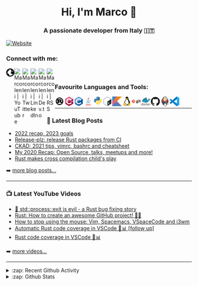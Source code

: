 <h1 align="center">Hi, I'm Marco 👋</h1>
<h3 align="center">A passionate developer from Italy 🇮🇹</h3>

[![Website](https://img.shields.io/website?label=marcoieni.com&style=for-the-badge&url=https%3A%2F%2Fmarcoieni.com)](https://marcoieni.com)

<!--
**MarcoIeni/MarcoIeni** is a ✨ _special_ ✨ repository because its `README.md` (this file) appears on your GitHub profile.

Here are some ideas to get you started:

- 🔭 I’m currently working on ...
- 🌱 I’m currently learning ...
- 👯 I’m looking to collaborate on ...
- 🤔 I’m looking for help with ...
- 💬 Ask me about ...
- 📫 How to reach me: ...
- 😄 Pronouns: ...
- ⚡ Fun fact: ...
-->

### Connect with me:

[<img align="left" alt="marcoieni.com" width="22px" src="https://raw.githubusercontent.com/iconic/open-iconic/master/svg/globe.svg" />][website]
[<img align="left" alt="MarcoIeni | YouTube" width="22px" src="https://cdn.jsdelivr.net/npm/simple-icons@v3/icons/youtube.svg" />][youtube]
[<img align="left" alt="MarcoIeni | Twitter" width="22px" src="https://cdn.jsdelivr.net/npm/simple-icons@v3/icons/twitter.svg" />][twitter]
[<img align="left" alt="MarcoIeni | LinkedIn" width="22px" src="https://cdn.jsdelivr.net/npm/simple-icons@v3/icons/linkedin.svg" />][linkedin]
[<img align="left" alt="MarcoIeni | Dev.to" width="22px" src="https://cdn.jsdelivr.net/npm/simple-icons@3/icons/dev-dot-to.svg" />][devto]
[<img align="left" alt="MarcoIeni | RSS" width="22px" src="https://cdn.jsdelivr.net/npm/simple-icons@v3/icons/rss.svg" />][rss]

<br />

### Favourite Languages and Tools:

[<img align="left" alt="Rust" width="26px" src="icons/rust.svg" />](https://github.com/MarcoIeni/poke-speare)

[<img align="left" alt="cplusplus" width="26px" src="icons/cpp.svg" />](https://github.com/MarcoIeni/accelerometer_game)

<img align="left" alt="C" width="26px" src="icons/c.svg" />

[<img align="left" alt="Java" width="26px" src="icons/java.svg" />](https://bitbucket.org/GabrieleIannone/ps04/src/master/)

[<img align="left" alt="Python" width="26px" src="icons/python.svg" />](https://github.com/MarcoIeni/walking-bus)

<img align="left" alt="bash" width="26px" src="icons/bash.svg" />

[<img align="left" alt="kotlin" width="26px" src="icons/kotlin.svg" />](https://github.com/MarcoIeni/github-stats)

<img align="left" alt="Linux" width="26px" src="icons/linux.svg" />
<img align="left" alt="Git" width="26px" src="icons/git.svg" />

[<img align="left" alt="Docker" width="26px" src="icons/docker.svg" />](https://github.com/doc-org/docker)

[<img align="left" alt="GitHub" width="26px" src="icons/github.svg" />](https://github.com/VUnit/vunit_action)

<img align="left" alt="Jenkins" width="26px" src="icons/jenkins.svg" />

[<img align="left" alt="Visual Studio Code" width="26px" src="https://raw.githubusercontent.com/github/explore/80688e429a7d4ef2fca1e82350fe8e3517d3494d/topics/visual-studio-code/visual-studio-code.png" />](https://github.com/VSpaceCode/VSpaceCode)

<br />

---

### 📕 Latest Blog Posts

<!-- BLOG-POST-LIST:START -->
- [2022 recap, 2023 goals](https://www.marcoieni.com/2023/01/2022-recap-2023-goals/)
- [Release-plz: release Rust packages from CI](https://www.marcoieni.com/2022/06/release-plz-release-rust-packages-from-ci/)
- [CKAD: 2021 tips, vimrc, bashrc and cheatsheet](https://www.marcoieni.com/2021/09/ckad-2021-tips-vimrc-bashrc-and-cheatsheet/)
- [My 2020 Recap: Open Source, talks, meetups and more!](https://www.marcoieni.com/2021/01/my-2020-recap-open-source-talks-meetups-and-more/)
- [Rust makes cross compilation child&#39;s play](https://www.marcoieni.com/2020/12/rust-makes-cross-compilation-childs-play/)
<!-- BLOG-POST-LIST:END -->

➡️ [more blog posts...](https://marcoieni.com)

---

### 📺 Latest YouTube Videos

<!-- YOUTUBE:START -->
- [🦀 std::process::exit is evil - a Rust bug fixing story](https://www.youtube.com/watch?v=zQC8T71Y8e4)
- [Rust: How to create an awesome GitHub project! 🦀🦑](https://www.youtube.com/watch?v=meAz2RQMHvM)
- [How to stop using the mouse: Vim, Spacemacs, VSpaceCode and i3wm](https://www.youtube.com/watch?v=0aQGy0sQiUU)
- [Automatic Rust code coverage in VSCode 🦀📊 [follow up]](https://www.youtube.com/watch?v=JEgrkmEAHjA)
- [Rust code coverage in VSCode 🦀📊](https://www.youtube.com/watch?v=6pDku63JNYQ)
<!-- YOUTUBE:END -->

➡️ [more videos...][youtube]

---

<details>
  <summary>:zap: Recent Github Activity</summary>
  
<!--START_SECTION:activity-->
1. 🎉 Merged PR [#833](https://github.com/MarcoIeni/release-plz/pull/833) in [MarcoIeni/release-plz](https://github.com/MarcoIeni/release-plz)
2. 💪 Opened PR [#833](https://github.com/MarcoIeni/release-plz/pull/833) in [MarcoIeni/release-plz](https://github.com/MarcoIeni/release-plz)
3. 🔒 Closed issue [#812](https://github.com/MarcoIeni/release-plz/issues/812) in [MarcoIeni/release-plz](https://github.com/MarcoIeni/release-plz)
4. 🎉 Merged PR [#827](https://github.com/MarcoIeni/release-plz/pull/827) in [MarcoIeni/release-plz](https://github.com/MarcoIeni/release-plz)
5. ❗ Opened issue [#7](https://github.com/Schrodinger-Hat/sh-sessions/issues/7) in [Schrodinger-Hat/sh-sessions](https://github.com/Schrodinger-Hat/sh-sessions)
<!--END_SECTION:activity-->
  
</details>

<details>
  <summary>:zap: Github Stats</summary>

<p>&nbsp;<img align="center" src="https://github-readme-stats.vercel.app/api?username=marcoieni&show_icons=true" alt="marcoieni" /></p>


</details>

[website]: https://marcoieni.com
[twitter]: https://twitter.com/MarcoIeni
[linkedin]: https://linkedin.com/in/MarcoIeni
[rss]: https://www.marcoieni.com/posts/index.xml
[devto]: https://dev.to/marcoieni
[youtube]: https://youtube.com/MarcoIeni
